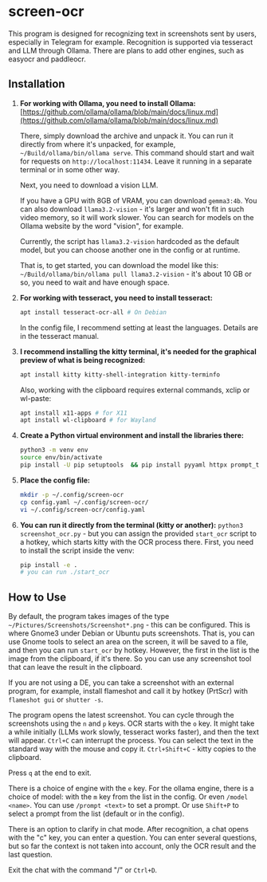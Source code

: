 # screen-ocr

This program is designed for recognizing text in screenshots sent by users, especially in Telegram for example.
Recognition is supported via tesseract and LLM through Ollama. There are plans to add other engines, such as easyocr and paddleocr.

## Installation

1.  **For working with Ollama, you need to install Ollama:** [https://github.com/ollama/ollama/blob/main/docs/linux.md](https://github.com/ollama/ollama/blob/main/docs/linux.md)

    There, simply download the archive and unpack it. You can run it directly from where it's unpacked, for example, `~/Build/ollama/bin/ollama serve`. This command should start and wait for requests on `http://localhost:11434`. Leave it running in a separate terminal or in some other way.

    Next, you need to download a vision LLM.

    If you have a GPU with 8GB of VRAM, you can download `gemma3:4b`. You can also download `llama3.2-vision` - it's larger and won't fit in such video memory, so it will work slower.
    You can search for models on the Ollama website by the word "vision", for example.

    Currently, the script has `llama3.2-vision` hardcoded as the default model, but you can choose another one in the config or at runtime.

    That is, to get started, you can download the model like this: `~/Build/ollama/bin/ollama pull llama3.2-vision` - it's about 10 GB or so, you need to wait and have enough space.

2.  **For working with tesseract, you need to install tesseract:**
    ```bash
    apt install tesseract-ocr-all # On Debian
    ```
    In the config file, I recommend setting at least the languages. Details are in the tesseract manual.

3.  **I recommend installing the kitty terminal, it's needed for the graphical preview of what is being recognized:**
    ```bash
    apt install kitty kitty-shell-integration kitty-terminfo
    ```
    Also, working with the clipboard requires external commands, xclip or wl-paste:
    ```bash
    apt install x11-apps # for X11
    apt install wl-clipboard # for Wayland
    ```

4.  **Create a Python virtual environment and install the libraries there:**
    ```bash
    python3 -m venv env
    source env/bin/activate
    pip install -U pip setuptools  && pip install pyyaml httpx prompt_toolkit pillow pytesseract
    ```

5.  **Place the config file:**
    ```bash
    mkdir -p ~/.config/screen-ocr
    cp config.yaml ~/.config/screen-ocr/
    vi ~/.config/screen-ocr/config.yaml
    ```

6.  **You can run it directly from the terminal (kitty or another):** `python3 screenshot_ocr.py` - but you can assign the provided `start_ocr` script to a hotkey, which starts kitty with the OCR process there. First, you need to install the script inside the venv:
    ```bash
    pip install -e .
    # you can run ./start_ocr
    ```

## How to Use

By default, the program takes images of the type `~/Pictures/Screenshots/Screenshot*.png` - this can be configured. This is where Gnome3 under Debian or Ubuntu puts screenshots. That is, you can use Gnome tools to select an area on the screen, it will be saved to a file, and then you can run `start_ocr` by hotkey. However, the first in the list is the image from the clipboard, if it's there. So you can use any screenshot tool that can leave the result in the clipboard.

If you are not using a DE, you can take a screenshot with an external program, for example, install flameshot and call it by hotkey (PrtScr) with `flameshot gui` or `shutter -s`.

The program opens the latest screenshot. You can cycle through the screenshots using the `n` and `p` keys. OCR starts with the `o` key. It might take a while initially (LLMs work slowly, tesseract works faster), and then the text will appear. `Ctrl+C` can interrupt the process. You can select the text in the standard way with the mouse and copy it. `Ctrl+Shift+C` - kitty copies to the clipboard.

Press `q` at the end to exit.

There is a choice of engine with the `e` key.
For the ollama engine, there is a choice of model: with the `m` key from the list in the config. Or even `/model <name>`. You can use `/prompt <text>` to set a prompt.
Or use `Shift+P` to select a prompt from the list (default or in the config).

There is an option to clarify in chat mode. After recognition, a chat opens with the "c" key, you can enter a question.
You can enter several questions, but so far the context is not taken into account, only the OCR result and the last question.

Exit the chat with the command "/" or `Ctrl+D`.
